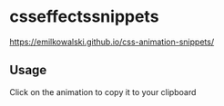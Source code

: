 # csseffectssnippets

https://emilkowalski.github.io/css-animation-snippets/

## Usage

Click on the animation to copy it to your clipboard
